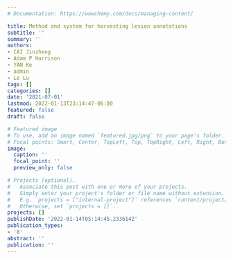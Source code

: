 ```yaml
---
# Documentation: https://wowchemy.com/docs/managing-content/

title: Method and system for harvesting lesion annotations
subtitle: ''
summary: ''
authors:
- CAI Jinzheng
- Adam P Harrison
- YAN Ke
- admin
- Le Lu
tags: []
categories: []
date: '2021-07-01'
lastmod: 2022-01-13T23:14:47-06:00
featured: false
draft: false

# Featured image
# To use, add an image named `featured.jpg/png` to your page's folder.
# Focal points: Smart, Center, TopLeft, Top, TopRight, Left, Right, BottomLeft, Bottom, BottomRight.
image:
  caption: ''
  focal_point: ''
  preview_only: false

# Projects (optional).
#   Associate this post with one or more of your projects.
#   Simply enter your project's folder or file name without extension.
#   E.g. `projects = ["internal-project"]` references `content/project/deep-learning/index.md`.
#   Otherwise, set `projects = []`.
projects: []
publishDate: '2022-01-14T05:14:45.233614Z'
publication_types:
- '8'
abstract: ''
publication: ''
---
```

